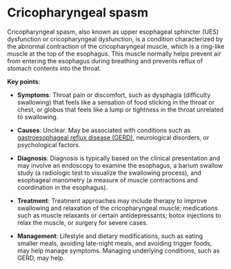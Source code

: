 <!--
source: gpt-3 + jph editing
aka: upper esophageal sphincter dysfunction
aka: cricopharyngeal dysfunction
tags: conditions
-->

# Cricopharyngeal spasm

Cricopharyngeal spasm, also known as upper esophageal sphincter (UES) dysfunction or cricopharyngeal dysfunction, is a condition characterized by the abnormal contraction of the cricopharyngeal muscle, which is a ring-like muscle at the top of the esophagus. This muscle normally helps prevent air from entering the esophagus during breathing and prevents reflux of stomach contents into the throat.

**Key points**:

* **Symptoms**: Throat pain or discomfort, such as dysphagia (difficulty swallowing) that feels like a sensation of food sticking in the throat or chest, or globus that feels like a lump or tightness in the throat unrelated to swallowing.

* **Causes**: Unclear. May be associated with conditions such as [gastroesophageal reflux disease (GERD)](../gastroesophageal-reflux-disease/), neurological disorders, or psychological factors.

* **Diagnosis**: Diagnosis is typically based on the clinical presentation and may involve an endoscopy to examine the esophagus, a barium swallow study (a radiologic test to visualize the swallowing process), and esophageal manometry (a measure of muscle contractions and coordination in the esophagus).

* **Treatment**: Treatment approaches may include therapy to improve swallowing and relaxation of the cricopharyngeal muscle; medications such as muscle relaxants or certain antidepressants; botox injections to relax the muscle, or surgery for severe cases.

* **Management**: Lifestyle and dietary modifications, such as eating smaller meals, avoiding late-night meals, and avoiding trigger foods, may help manage symptoms. Managing underlying conditions, such as GERD, may help.
